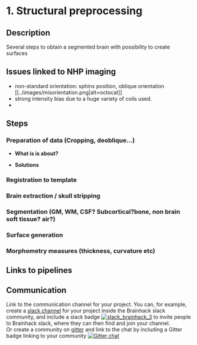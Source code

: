 
# 1. Structural preprocessing

## Description
Several steps to obtain a segmented brain with possibility to create surfaces

<a name="issues"></a> 
## Issues linked to NHP imaging
- non-standard orientation: sphinx position, oblique orientation
[[../images/misorientation.png|alt=octocat]]
- strong intensity bias due to a huge variety of coils used.
-  

<a name="steps"></a> 
## Steps
<a name="steps"></a> 
### Preparation of data (Cropping, deoblique…)

- **What is is about?**

- **Solutions**
<a name="registration"></a>  
### Registration to template
<a name="extraction"></a> 
### Brain extraction / skull stripping
<a name="segmentation"></a> 
### Segmentation (GM, WM, CSF? Subcortical?bone, non brain soft tissue? air?)
<a name="surf"></a> 
### Surface generation
<a name="measures"></a> 
### Morphometry measures (thickness, curvature etc)

<a name="links"></a> 
## Links to pipelines

<a name="communication"></a> 
## Communication
Link to the communication channel for your project. You can, for example, create a [slack channel](https://brainhack-slack-invite.herokuapp.com/) for your project inside the Brainhack slack community, and include a slack badge [![slack_brainhack_3](https://user-images.githubusercontent.com/6297454/47951457-5b37b780-df61-11e8-9d77-7b5a4c7af875.png)](https://brainhack-slack-invite.herokuapp.com/) to invite people to Brainhack slack, where they can then find and join your channel.  
Or create a community on [gitter](https://gitter.im/) and link to the chat by including a Gitter badge linking to your community 
[![Gitter chat](https://badges.gitter.im/gitterHQ/gitter.png)](https://gitter.im/yourRoom/Lobby#)







